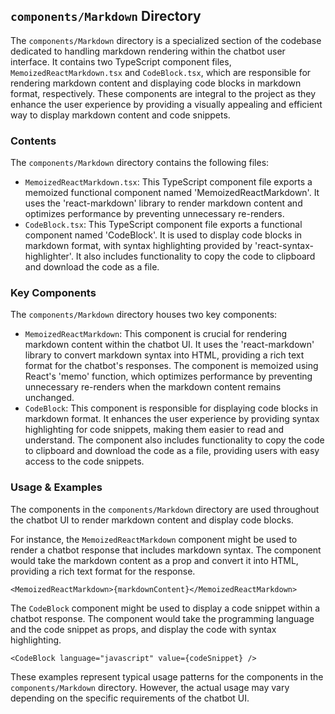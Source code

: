 
## `components/Markdown` Directory

The `components/Markdown` directory is a specialized section of the codebase dedicated to handling markdown rendering within the chatbot user interface. It contains two TypeScript component files, `MemoizedReactMarkdown.tsx` and `CodeBlock.tsx`, which are responsible for rendering markdown content and displaying code blocks in markdown format, respectively. These components are integral to the project as they enhance the user experience by providing a visually appealing and efficient way to display markdown content and code snippets.

### Contents

The `components/Markdown` directory contains the following files:

- `MemoizedReactMarkdown.tsx`: This TypeScript component file exports a memoized functional component named 'MemoizedReactMarkdown'. It uses the 'react-markdown' library to render markdown content and optimizes performance by preventing unnecessary re-renders.
- `CodeBlock.tsx`: This TypeScript component file exports a functional component named 'CodeBlock'. It is used to display code blocks in markdown format, with syntax highlighting provided by 'react-syntax-highlighter'. It also includes functionality to copy the code to clipboard and download the code as a file.

### Key Components

The `components/Markdown` directory houses two key components:

- `MemoizedReactMarkdown`: This component is crucial for rendering markdown content within the chatbot UI. It uses the 'react-markdown' library to convert markdown syntax into HTML, providing a rich text format for the chatbot's responses. The component is memoized using React's 'memo' function, which optimizes performance by preventing unnecessary re-renders when the markdown content remains unchanged.
- `CodeBlock`: This component is responsible for displaying code blocks in markdown format. It enhances the user experience by providing syntax highlighting for code snippets, making them easier to read and understand. The component also includes functionality to copy the code to clipboard and download the code as a file, providing users with easy access to the code snippets.

### Usage & Examples

The components in the `components/Markdown` directory are used throughout the chatbot UI to render markdown content and display code blocks.

For instance, the `MemoizedReactMarkdown` component might be used to render a chatbot response that includes markdown syntax. The component would take the markdown content as a prop and convert it into HTML, providing a rich text format for the response.

```tsx
<MemoizedReactMarkdown>{markdownContent}</MemoizedReactMarkdown>
```

The `CodeBlock` component might be used to display a code snippet within a chatbot response. The component would take the programming language and the code snippet as props, and display the code with syntax highlighting.

```tsx
<CodeBlock language="javascript" value={codeSnippet} />
```

These examples represent typical usage patterns for the components in the `components/Markdown` directory. However, the actual usage may vary depending on the specific requirements of the chatbot UI.
